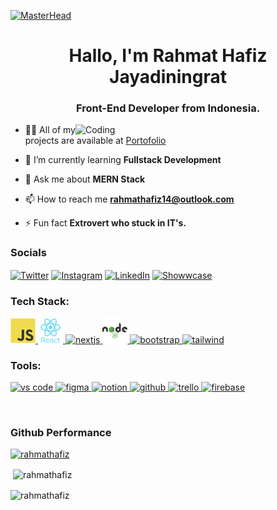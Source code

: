[![MasterHead](https://developers.giphy.com/branch/master/static/api-512d36c09662682717108a38bbb5c57d.gif)](https://rahmathafiz.github.io/)
<h1 align="center">Hallo, I'm Rahmat Hafiz Jayadiningrat</h1>
<h3 align="center">Front-End Developer from Indonesia.</h3>
<img align="right" alt="Coding" width="400"
    src="https://cdn.dribbble.com/users/662463/screenshots/3281817/rolling_chair_reel_monchomasse.gif">


- 👨‍💻 All of my projects are available at [Portofolio](https://rahmathafiz.xyz/)

- 🌱 I’m currently learning **Fullstack Development**

- 💬 Ask me about **MERN Stack**

- 📫 How to reach me **rahmathafiz14@outlook.com**

- ⚡ Fun fact **Extrovert who stuck in IT's.**

<h3 align="left">Socials</h3>
<p align="left">
    <a href="https://twitter.com/rahmathafiz" target="_blank"><img align="center"
            src="https://cdn.worldvectorlogo.com/logos/twitter-6.svg" alt="Twitter" height="30" width="40" /></a> <a
        href="https://www.instagram.com/rahmathafiz/" target="_blank"><img align="center"
            src="https://cdn.worldvectorlogo.com/logos/instagram-2016-5.svg" alt="Instagram" height="30"
            width="40" /></a> <a href="https://www.linkedin.com/in/rahmat-hafiz-jayadiningrat-90a2a7198/"
        target="_blank"><img align="center" src="https://cdn.worldvectorlogo.com/logos/linkedin-icon-2.svg"
            alt="LinkedIn" height="30" width="40" /></a> <a href="https://www.showwcase.com/rahmathafiz"
        target="_blank"><img align="center"
            src="https://th.bing.com/th/id/R.bd2a702d30b8b1d47697562f89238641?rik=aRAbJxfeMJNaiQ&riu=http%3a%2f%2fcdn.onlinewebfonts.com%2fsvg%2fimg_511789.png&ehk=2sYmHUiH13uf7wZFlPdkIzYZsgEb7uUK4ulaiNrKmh4%3d&risl=&pid=ImgRaw&r=0"
            alt="Showwcase" height="30" width="40" /></a>
</p>


<h3 align="left">Tech Stack:</h3>
<p align="left">
    <a href="https://developer.mozilla.org/en-US/docs/Web/JavaScript"
        target="_blank" rel="noreferrer"> <img
            src="https://raw.githubusercontent.com/devicons/devicon/master/icons/javascript/javascript-original.svg"
            alt="javascript" width="40" height="40" /> </a> <a href="https://reactjs.org/" target="_blank"
        rel="noreferrer">
        <img src="https://raw.githubusercontent.com/devicons/devicon/master/icons/react/react-original-wordmark.svg"
            alt="react" width="40" height="40" /> </a> <a href="https://nextjs.org/" target="_blank" rel="noreferrer">
        <img src="https://cdn.worldvectorlogo.com/logos/nextjs-2.svg" alt="nextjs" width="40" height="40" /> </a> <a
        href="https://nodejs.org" target="_blank" rel="noreferrer"> <img
            src="https://raw.githubusercontent.com/devicons/devicon/master/icons/nodejs/nodejs-original-wordmark.svg"
            alt="nodejs" width="40" height="40" /> </a> <a href="https://getbootstrap.com/" target="_blank" rel="noreferrer"> <img
            src="https://cdn.worldvectorlogo.com/logos/bootstrap-5-1.svg"
            alt="bootstrap" width="40" height="40" /> </a> <a href="https://tailwindcss.com/" target="_blank"
        rel="noreferrer"> <img
            src="https://cdn.worldvectorlogo.com/logos/tailwind-css-2.svg"
            alt="tailwind" width="40" height="40" /> </a> 
</p>


<h3 align="left">Tools:</h3>
<p align="left">
    <a href="https://code.visualstudio.com/" target="_blank" rel="noreferrer"> <img
            src="https://cdn.worldvectorlogo.com/logos/visual-studio-code-1.svg" alt="vs code" width="40" height="40" />
    </a> <a href="https://www.figma.com/" target="_blank" rel="noreferrer"> <img
            src="https://www.vectorlogo.zone/logos/figma/figma-icon.svg" alt="figma" width="40" height="40" /> </a> <a
        href="https://www.notion.so/" target="_blank" rel="noreferrer"> <img
            src="https://cdn.worldvectorlogo.com/logos/notion-2.svg" alt="notion" width="40" height="40" /> </a> <a
        href="https://github.com/" target="_blank" rel="noreferrer"> <img
            src="https://cdn.worldvectorlogo.com/logos/github-icon.svg" alt="github" width="40" height="40" /> </a> <a
        href="https://trello.com/" target="_blank" rel="noreferrer"> <img
            src="https://cdn.worldvectorlogo.com/logos/trello.svg" alt="trello" width="40" height="40" /> </a> <a
        href="https://firebase.google.com/" target="_blank" rel="noreferrer"> <img
            src="https://www.vectorlogo.zone/logos/firebase/firebase-icon.svg" alt="firebase" width="40" height="40" />
    </a>
</p> <br>

<h3 align="left">Github Performance</h3>
<a href="https://github.com/rahmathafiz" align="left"><img
        src="https://github-readme-stats.vercel.app/api/top-langs/?username=rahmathafiz&&theme=tokyonight"
        alt="rahmathafiz" /></a>
<p>&nbsp;<img align="center"
        src="https://github-readme-stats.vercel.app/api?username=rahmathafiz&show_icons=true&locale=en&theme=tokyonight"
        alt="rahmathafiz" /></p>
<p><img align="center" src="https://github-readme-streak-stats.herokuapp.com/?user=rahmathafiz&&theme=tokyonight"
        alt="rahmathafiz" /></p>
